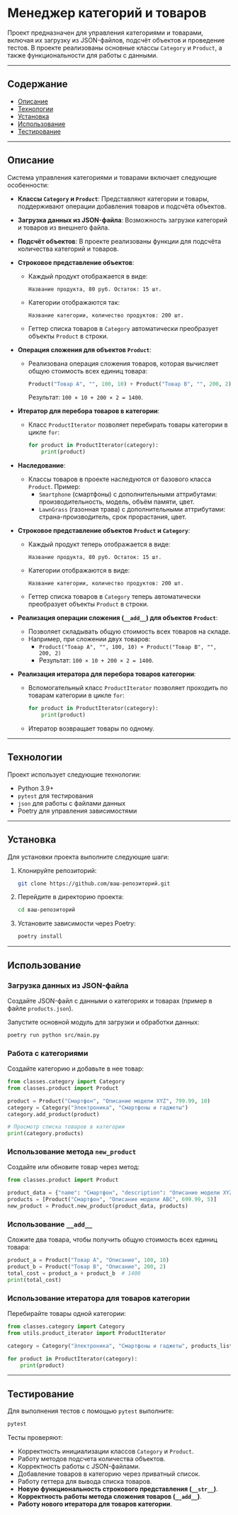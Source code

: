 
# Менеджер категорий и товаров

Проект предназначен для управления категориями и товарами, включая их загрузку из JSON-файлов, подсчёт объектов и проведение тестов. В проекте реализованы основные классы `Category` и `Product`, а также функциональности для работы с данными.

---

## Содержание

- [Описание](#описание)
- [Технологии](#технологии)
- [Установка](#установка)
- [Использование](#использование)
- [Тестирование](#тестирование)

---

## Описание

Система управления категориями и товарами включает следующие особенности:


- **Классы `Category` и `Product`**: Представляют категории и товары, поддерживают операции добавления товаров и подсчёта объектов.
- **Загрузка данных из JSON-файла**: Возможность загрузки категорий и товаров из внешнего файла.
- **Подсчёт объектов**: В проекте реализованы функции для подсчёта количества категорий и товаров.
- **Строковое представление объектов**: 
  - Каждый продукт отображается в виде:
    ```
    Название продукта, 80 руб. Остаток: 15 шт.
    ```
  - Категории отображаются так:
    ```
    Название категории, количество продуктов: 200 шт.
    ```
  - Геттер списка товаров в `Category` автоматически преобразует объекты `Product` в строки.

- **Операция сложения для объектов `Product`**: 
  - Реализована операция сложения товаров, которая вычисляет общую стоимость всех единиц товара:
    ```python
    Product("Товар A", "", 100, 10) + Product("Товар B", "", 200, 2)
    ```
    Результат: `100 × 10 + 200 × 2 = 1400`.

- **Итератор для перебора товаров в категории**:
  - Класс `ProductIterator` позволяет перебирать товары категории в цикле `for`:
    ```python
    for product in ProductIterator(category):
        print(product)
    ```

- **Наследование**:
  - Классы товаров в проекте наследуются от базового класса `Product`. Пример:
    - `Smartphone` (смартфоны) с дополнительными аттрибутами: производительность, модель, объём памяти, цвет.
    - `LawnGrass` (газонная трава) с дополнительными аттрибутами: страна-производитель, срок прорастания, цвет.
- **Строковое представление объектов `Product` и `Category`**:
  - Каждый продукт теперь отображается в виде:
    ```
    Название продукта, 80 руб. Остаток: 15 шт.
    ```
  - Категории отображаются в виде:
    ```
    Название категории, количество продуктов: 200 шт.
    ```
  - Геттер списка товаров в `Category` теперь автоматически преобразует объекты `Product` в строки.

- **Реализация операции сложения (`__add__`) для объектов `Product`**:
  - Позволяет складывать общую стоимость всех товаров на складе.
  - Например, при сложении двух товаров:
    - `Product("Товар A", "", 100, 10) + Product("Товар B", "", 200, 2)`
    - Результат: `100 × 10 + 200 × 2 = 1400`.

- **Реализация итератора для перебора товаров категории**:
  - Вспомогательный класс `ProductIterator` позволяет проходить по товарам категории в цикле `for`:
    ```python
    for product in ProductIterator(category):
        print(product)
    ```
  - Итератор возвращает товары по одному.

---

## Технологии

Проект использует следующие технологии:
- Python 3.9+
- `pytest` для тестирования
- `json` для работы с файлами данных
- Poetry для управления зависимостями

---

## Установка

Для установки проекта выполните следующие шаги:

1. Клонируйте репозиторий:
   ```bash
   git clone https://github.com/ваш-репозиторий.git
   ```

2. Перейдите в директорию проекта:
   ```bash
   cd ваш-репозиторий
   ```

3. Установите зависимости через Poetry:
   ```bash
   poetry install
   ```

---

## Использование

### Загрузка данных из JSON-файла
Создайте JSON-файл с данными о категориях и товарах (пример в файле `products.json`).

Запустите основной модуль для загрузки и обработки данных:
```bash
poetry run python src/main.py
```

### Работа с категориями
Создайте категорию и добавьте в нее товар:
```python
from classes.category import Category
from classes.product import Product

product = Product("Смартфон", "Описание модели XYZ", 799.99, 10)
category = Category("Электроника", "Смартфоны и гаджеты")
category.add_product(product)

# Просмотр списка товаров в категории
print(category.products)
```

### Использование метода `new_product`
Создайте или обновите товар через метод:
```python
from classes.product import Product

product_data = {"name": "Смартфон", "description": "Описание модели XYZ", "price": 799.99, "quantity": 10}
products = [Product("Смартфон", "Описание модели ABC", 699.99, 5)]
new_product = Product.new_product(product_data, products)
```

### Использование `__add__`
Сложите два товара, чтобы получить общую стоимость всех единиц товара:
```python
product_a = Product("Товар A", "Описание", 100, 10)
product_b = Product("Товар B", "Описание", 200, 2)
total_cost = product_a + product_b  # 1400
print(total_cost)
```

### Использование итератора для товаров категории
Перебирайте товары одной категории:
```python
from classes.category import Category
from utils.product_iterator import ProductIterator

category = Category("Электроника", "Смартфоны и гаджеты", products_list)

for product in ProductIterator(category):
    print(product)
```

---

## Тестирование

Для выполнения тестов с помощью `pytest` выполните:
```bash
pytest
```

Тесты проверяют:
- Корректность инициализации классов `Category` и `Product`.
- Работу методов подсчета количества объектов.
- Корректность работы с JSON-файлами.
- Добавление товаров в категорию через приватный список.
- Работу геттера для вывода списка товаров.
- **Новую функциональность строкового представления (`__str__`)**.
- **Корректность работы метода сложения товаров (`__add__`)**.
- **Работу нового итератора для товаров категории**.
